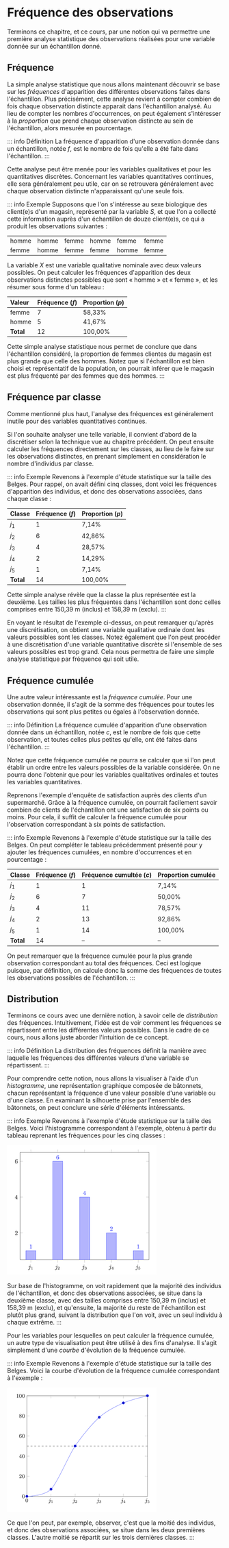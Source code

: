 # Fréquence des observations

Terminons ce chapitre, et ce cours, par une notion qui va permettre une première analyse statistique des observations réalisées pour une variable donnée sur un échantillon donné.

## Fréquence

La simple analyse statistique que nous allons maintenant découvrir se base sur les *fréquences* d'apparition des différentes observations faites dans l'échantillon. Plus précisément, cette analyse revient à compter combien de fois chaque observation distincte apparait dans l'échantillon analysé. Au lieu de compter les nombres d'occurrences, on peut également s'intéresser à la *proportion* que prend chaque observation distincte au sein de l'échantillon, alors mesurée en pourcentage.

::: info Définition
La fréquence d'apparition d'une observation donnée dans un échantillon, notée $f$, est le nombre de fois qu'elle a été faite dans l'échantillon.
:::

Cette analyse peut être menée pour les variables qualitatives et pour les quantitatives discrètes. Concernant les variables quantitatives continues, elle sera généralement peu utile, car on se retrouvera généralement avec chaque observation distincte n'apparaissant qu'une seule fois.

::: info Exemple
Supposons que l'on s'intéresse au sexe biologique des client(e)s d'un magasin, représenté par la variable $S$, et que l'on a collecté cette information auprès d'un échantillon de douze client(e)s, ce qui a produit les observations suivantes :

<div class="center">
  <table>
    <tr>
      <td>homme</td>
      <td>homme</td>
      <td>femme</td>
      <td>homme</td>
      <td>femme</td>
      <td>femme</td>
    </tr>
    <tr>
      <td>femme</td>
      <td>homme</td>
      <td>femme</td>
      <td>femme</td>
      <td>homme</td>
      <td>femme</td>
    </tr>
  </table>
</div>

La variable $X$ est une variable qualitative nominale avec deux valeurs possibles. On peut calculer les fréquences d'apparition des deux observations distinctes possibles que sont «&nbsp;homme&nbsp;» et «&nbsp;femme&nbsp;», et les résumer sous forme d'un tableau :

<div class="center">

| Valeur    | Fréquence ($f$) | Proportion ($p$) |
|:----------|:----------------|:--------------------|
| femme     | 7               | 58,33%              |
| homme     | 5               | 41,67%              |
| **Total** | 12              | 100,00%             |

</div>

Cette simple analyse statistique nous permet de conclure que dans l'échantillon considéré, la proportion de femmes clientes du magasin est plus grande que celle des hommes. Notez que si l'échantillon est bien choisi et représentatif de la population, on pourrait inférer que le magasin est plus fréquenté par des femmes que des hommes.
:::

## Fréquence par classe

Comme mentionné plus haut, l'analyse des fréquences est généralement inutile pour des variables quantitatives continues.

Si l'on souhaite analyser une telle variable, il convient d'abord de la discrétiser selon la technique vue au chapitre précédent. On peut ensuite calculer les fréquences directement sur les classes, au lieu de le faire sur les observations distinctes, en prenant simplement en considération le nombre d'individus par classe.

::: info Exemple
Revenons à l'exemple d'étude statistique sur la taille des Belges. Pour rappel, on avait défini cinq classes, dont voici les fréquences d'apparition des individus, et donc des observations associées, dans chaque classe :

<div class="center">

| Classe    | Fréquence ($f$) | Proportion ($p$) |
|:----------|:----------------|:-----------------|
| $j_1$     | 1               | 7,14%            |
| $j_2$     | 6               | 42,86%           |
| $j_3$     | 4               | 28,57%           |
| $j_4$     | 2               | 14,29%           |
| $j_5$     | 1               | 7,14%            |
| **Total** | 14              | 100,00%          |

</div>

Cette simple analyse révèle que la classe la plus représentée est la deuxième. Les tailles les plus fréquentes dans l'échantillon sont donc celles comprises entre 150,39&nbsp;m (inclus) et 158,39&nbsp;m (exclu).
:::

En voyant le résultat de l'exemple ci-dessus, on peut remarquer qu'après une discrétisation, on obtient une variable qualitative ordinale dont les valeurs possibles sont les classes. Notez également que l'on peut procéder à une discrétisation d'une variable quantitative discrète si l'ensemble de ses valeurs possibles est trop grand. Cela nous permettra de faire une simple analyse statistique par fréquence qui soit utile.

## Fréquence cumulée

Une autre valeur intéressante est la *fréquence cumulée*. Pour une observation donnée, il s'agit de la somme des fréquences pour toutes les observations qui sont plus petites ou égales à l'observation donnée.

::: info Définition
La fréquence cumulée d'apparition d'une observation donnée dans un échantillon, notée $c$, est le nombre de fois que cette observation, et toutes celles plus petites qu'elle, ont été faites dans l'échantillon.
:::

Notez que cette fréquence cumulée ne pourra se calculer que si l'on peut établir un ordre entre les valeurs possibles de la variable considérée. On ne pourra donc l'obtenir que pour les variables qualitatives ordinales et toutes les variables quantitatives.

Reprenons l'exemple d'enquête de satisfaction auprès des clients d'un supermarché. Grâce à la fréquence cumulée, on pourrait facilement savoir combien de clients de l'échantillon ont une satisfaction de six points ou moins. Pour cela, il suffit de calculer la fréquence cumulée pour l'observation correspondant à six points de satisfaction.

::: info Exemple
Revenons à l'exemple d'étude statistique sur la taille des Belges. On peut compléter le tableau précédemment présenté pour y ajouter les fréquences cumulées, en nombre d'occurrences et en pourcentage :

<div class="center">

| Classe    | Fréquence ($f$) | Fréquence cumultée ($c$) | Proportion cumulée |
|:----------|:----------------|:-------------------------|:-------------------|
| $j_1$     | 1               | 1                        | 7,14%              |
| $j_2$     | 6               | 7                        | 50,00%             |
| $j_3$     | 4               | 11                       | 78,57%             |
| $j_4$     | 2               | 13                       | 92,86%             |
| $j_5$     | 1               | 14                       | 100,00%            |
| **Total** | 14              | –                        | –                  |

</div>

On peut remarquer que la fréquence cumulée pour la plus grande observation correspondant au total des fréquences. Ceci est logique puisque, par définition, on calcule donc la somme des fréquences de toutes les observations possibles de l'échantillon.
:::

## Distribution

Terminons ce cours avec une dernière notion, à savoir celle de *distribution* des fréquences. Intuitivement, l'idée est de voir comment les fréquences se répartissent entre les différentes valeurs possibles. Dans le cadre de ce cours, nous allons juste aborder l'intuition de ce concept.

::: info Définition
La distribution des fréquences définit la manière avec laquelle les fréquences des différentes valeurs d'une variable se répartissent.
:::

Pour comprendre cette notion, nous allons la visualiser à l'aide d'un *histogramme*, une représentation graphique composée de bâtonnets, chacun représentant la fréquence d'une valeur possible d'une variable ou d'une classe. En examinant la silhouette prise par l'ensemble des bâtonnets, on peut conclure une série d'éléments intéressants.

::: info Exemple
Revenons à l'exemple d'étude statistique sur la taille des Belges. Voici l'histogramme correspondant à l'exemple, obtenu à partir du tableau reprenant les fréquences pour les cinq classes :
<div class="center">
  <img src="./exemple-histogramme.png" width="350" height="303">
</div>

Sur base de l'histogramme, on voit rapidement que la majorité des individus de l'échantillon, et donc des observations associées, se situe dans la deuxième classe, avec des tailles comprises entre 150,39&nbsp;m (inclus) et 158,39&nbsp;m (exclu), et qu'ensuite, la majorité du reste de l'échantillon est plutôt plus grand, suivant la distribution que l'on voit, avec un seul individu à chaque extrême.
:::

Pour les variables pour lesquelles on peut calculer la fréquence cumulée, un autre type de visualisation peut être utilisé à des fins d'analyse. Il s'agit simplement d'une *courbe* d'évolution de la fréquence cumulée.

::: info Exemple
Revenons à l'exemple d'étude statistique sur la taille des Belges. Voici la courbe d'évolution de la fréquence cumulée correspondant à l'exemple :
<div class="center">
  <img src="./exemple-courbe-frequence-cumulee.png" width="350" height="290">
</div>

Ce que l'on peut, par exemple, observer, c'est que la moitié des individus, et donc des observations associées, se situe dans les deux premières classes. L'autre moitié se répartit sur les trois dernières classes.
:::
